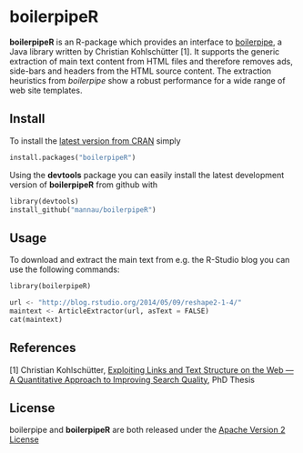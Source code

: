 # boilerpipeR

**boilerpipeR** is an R-package which provides an interface to [boilerpipe](http://code.google.com/p/boilerpipe/), a Java library written by Christian Kohlschütter [1]. It supports the generic extraction of main text content from HTML files and therefore removes ads, side-bars and headers from the HTML source content. The extraction heuristics from *boilerpipe* show a robust performance for a wide range of web site templates.


## Install
To install the [latest version from CRAN](http://cran.r-project.org/web/packages/boilerpipeR/index.html) simply 
```python
install.packages("boilerpipeR")
```

Using the **devtools** package you can easily install the latest development version of **boilerpipeR** from github with

```python
library(devtools)
install_github("mannau/boilerpipeR")
```

## Usage
To download and extract the main text from e.g. the R-Studio blog you can use the following commands:
```python
library(boilerpipeR)

url <- "http://blog.rstudio.org/2014/05/09/reshape2-1-4/"
maintext <- ArticleExtractor(url, asText = FALSE)
cat(maintext)
```

## References
[1] Christian Kohlschütter, [Exploiting Links and Text Structure on the Web — A Quantitative Approach to Improving Search Quality](http://www.kohlschutter.com/pdf/Dissertation-Kohlschuetter.pdf), PhD Thesis

## License
boilerpipe and **boilerpipeR** are both released under the [Apache Version 2 License](http://www.apache.org/licenses/LICENSE-2.0.html)


